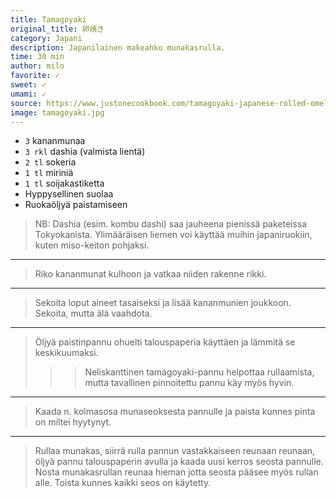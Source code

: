 ```yaml
---
title: Tamagoyaki
original_title: 卵焼き
category: Japani
description: Japanilainen makeahko munakasrulla.
time: 30 min
author: milo
favorite: ✓
sweet: ✓
umami: ✓
source: https://www.justonecookbook.com/tamagoyaki-japanese-rolled-omelette/
image: tamagoyaki.jpg
---
```


* `3` kananmunaa
* `3 rkl` dashia (valmista lientä)
* `2 tl` sokeria
* `1 tl` miriniä
* `1 tl` soijakastiketta
* Hyppysellinen suolaa
* Ruokaöljyä paistamiseen

> NB: Dashia (esim. kombu dashi) saa jauheena pienissä paketeissa Tokyokanista. Ylimääräisen liemen voi käyttää muihin japaniruokiin, kuten miso-keiton pohjaksi.

---

> Riko kananmunat kulhoon ja vatkaa niiden rakenne rikki. 

---

> Sekoita loput aineet tasaiseksi ja lisää kananmunien joukkoon. Sekoita, mutta älä vaahdota.

---

> Öljyä paistinpannu ohuelti talouspaperia käyttäen ja lämmitä se keskikuumaksi.
>
>>> Neliskanttinen tamagoyaki-pannu helpottaa rullaamista, mutta tavallinen pinnoitettu pannu käy myös hyvin.

---

> Kaada n. kolmasosa munaseoksesta pannulle ja paista kunnes pinta on miltei hyytynyt.

---

> Rullaa munakas, siirrä rulla pannun vastakkaiseen reunaan reunaan, öljyä pannu talouspaperin avulla ja kaada uusi kerros seosta pannulle. Nosta munakasrullan reunaa hieman jotta seosta pääsee myös rullan alle. Toista kunnes kaikki seos on käytetty.
